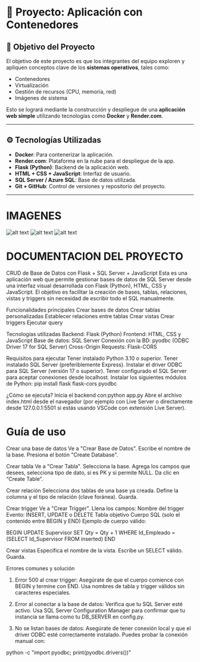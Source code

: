# 🐳 Proyecto: Aplicación con Contenedores

## 🎯 Objetivo del Proyecto

El objetivo de este proyecto es que los integrantes del equipo exploren y apliquen conceptos clave de los **sistemas operativos**, tales como:

- Contenedores
- Virtualización
- Gestión de recursos (CPU, memoria, red)
- Imágenes de sistema

Esto se logrará mediante la construcción y despliegue de una **aplicación web simple** utilizando tecnologías como **Docker** y **Render.com**.

---

## ⚙️ Tecnologías Utilizadas

- **Docker**: Para contenerizar la aplicación.
- **Render.com**: Plataforma en la nube para el despliegue de la app.
- **Flask (Python)**: Backend de la aplicación web.
- **HTML + CSS + JavaScript**: Interfaz de usuario.
- **SQL Server / Azure SQL**: Base de datos utilizada.
- **Git + GitHub**: Control de versiones y repositorio del proyecto.

---
# IMAGENES
![alt text](image.png)
![alt text](image-1.png)
![alt text](image-2.png)

# DOCUMENTACION DEL PROYECTO
CRUD de Base de Datos con Flask + SQL Server + JavaScript
Esta es una aplicación web que permite gestionar bases de datos de SQL Server desde una interfaz visual desarrollada con Flask (Python), HTML, CSS y JavaScript. El objetivo es facilitar la creación de bases, tablas, relaciones, vistas y triggers sin necesidad de escribir todo el SQL manualmente.

Funcionalidades principales
Crear bases de datos
Crear tablas personalizadas
Establecer relaciones entre tablas
Crear vistas
Crear triggers
Ejecutar query

Tecnologías utilizadas
Backend: Flask (Python)
Frontend: HTML, CSS y JavaScript
Base de datos: SQL Server
Conexión con la BD: pyodbc (ODBC Driver 17 for SQL Server)
Cross-Origin Requests: Flask-CORS

Requisitos para ejecutar
Tener instalado Python 3.10 o superior.
Tener instalado SQL Server (preferiblemente Express).
Instalar el driver ODBC para SQL Server (versión 17 o superior).
Tener configurado el SQL Server para aceptar conexiones desde localhost.
Instalar los siguientes módulos de Python: pip install flask flask-cors pyodbc

¿Cómo se ejecuta?
Inicia el backend con:python app.py
Abre el archivo index.html desde el navegador (por ejemplo con Live Server o directamente desde 127.0.0.1:5501 si estás usando VSCode con extensión Live Server).

# Guía de uso
Crear una base de datos
Ve a "Crear Base de Datos".
Escribe el nombre de la base.
Presiona el botón "Create Database".

Crear tabla
Ve a "Crear Tabla".
Selecciona la base.
Agrega los campos que desees, selecciona tipo de dato, si es PK y si permite NULL.
Da clic en “Create Table”.

Crear relación
Selecciona dos tablas de una base ya creada.
Define la columna y el tipo de relación (clave foránea).
Guarda.

Crear trigger
Ve a "Crear Trigger".
Llena los campos:
Nombre del trigger
Evento: INSERT, UPDATE o DELETE
Tabla objetivo
Cuerpo SQL (solo el contenido entre BEGIN y END)
Ejemplo de cuerpo válido:

BEGIN
    UPDATE Supervisor
    SET Qty = Qty + 1
    WHERE Id_Empleado = (SELECT Id_Supervisor FROM inserted)
END

Crear vistas
Especifica el nombre de la vista.
Escribe un SELECT válido.
Guarda.

Errores comunes y solución
1. Error 500 al crear trigger:
Asegúrate de que el cuerpo comience con BEGIN y termine con END.
Usa nombres de tabla y trigger válidos sin caracteres especiales.

2. Error al conectar a la base de datos:
Verifica que tu SQL Server esté activo.
Usa SQL Server Configuration Manager para confirmar que tu instancia se llama como tu DB_SERVER en config.py.

3. No se listan bases de datos:
Asegúrate de tener conexión local y que el driver ODBC esté correctamente instalado.
Puedes probar la conexión manual con:

python -c "import pyodbc; print(pyodbc.drivers())"

